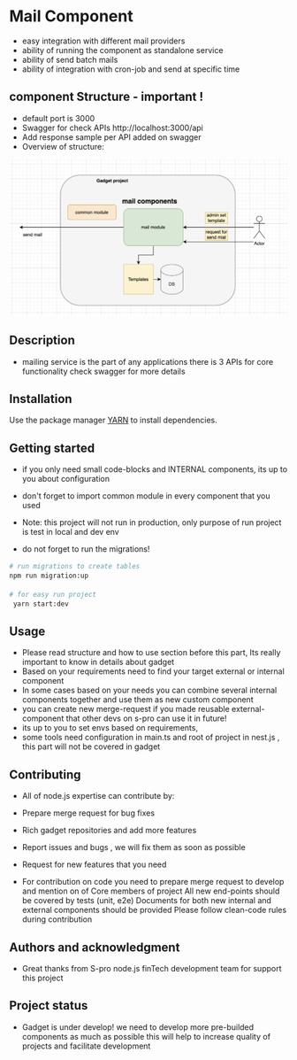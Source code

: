 # Mail Component
- easy integration with different mail providers
- ability of running the component as standalone service
- ability of send batch mails
- ability of integration with cron-job and send at specific time


## component Structure - important !
- default port is 3000
- Swagger for check APIs http://localhost:3000/api
- Add response sample per API added on swagger 
- Overview of structure: 

![Structures overview](assets/read-md-mail.png)
## Description
- mailing service is the part of any applications there is 3 APIs for core functionality check swagger for more details
## Installation

Use the package manager [YARN](https://yarnpkg.com/cli/node) to install dependencies.

## Getting started
- if you only need  small code-blocks and INTERNAL components, its up to you about configuration
- don't forget to import common module in every component that you used  

- Note: this project will not run in production, 
only purpose of run project is test in local and dev env 

- do not forget to run the migrations!

```bash
# run migrations to create tables
npm run migration:up

# for easy run project 
 yarn start:dev

```

## Usage
- Please read structure and how to use section before this part,
 Its really important to know in details about gadget 
- Based on your requirements need to find your target external or internal component
- In some cases based on your needs you can combine several internal components together and use them as new custom component
- you can create new merge-request if you made reusable external-component that other devs on s-pro can use it in future!
- its up to you to set envs based on requirements, 
- some tools need configuration in main.ts and root of project in nest.js , this part will not be covered in gadget

## Contributing

- All of node.js expertise can contribute by:

- Prepare merge request for bug fixes
- Rich gadget repositories and add more features
- Report issues and bugs , we will fix them as soon as possible
- Request for new features that you need

- For contribution on code you need to prepare merge request to develop and mention on of 
Core members of project
All new end-points should be covered by tests (unit, e2e)
Documents for both new internal and external components should be provided
Please follow clean-code rules during contribution
## Authors and acknowledgment

- Great thanks from S-pro node.js finTech development team for support this project

## Project status

- Gadget is under develop! we need to develop more pre-builded components as much as possible
this will help to increase quality of projects and facilitate development  
